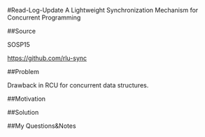 #Read-Log-Update A Lightweight Synchronization Mechanism for Concurrent Programming

##Source

SOSP15

https://github.com/rlu-sync

##Problem

Drawback in RCU for concurrent data structures. 

##Motivation

##Solution

##My Questions&Notes

